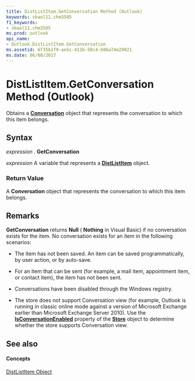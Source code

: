 ```yaml
---
title: DistListItem.GetConversation Method (Outlook)
keywords: vbaol11.chm3505
f1_keywords:
- vbaol11.chm3505
ms.prod: outlook
api_name:
- Outlook.DistListItem.GetConversation
ms.assetid: 6f35b1f9-ae5c-411b-58c4-b06a74e29021
ms.date: 06/08/2017
---
```



# DistListItem.GetConversation Method (Outlook)

Obtains a **[Conversation](conversation-object-outlook.md)** object that represents the conversation to which this item belongs.


## Syntax

 _expression_ . **GetConversation**

 _expression_ A variable that represents a **[DistListItem](distlistitem-object-outlook.md)** object.


### Return Value

A **Conversation** object that represents the conversation to which this item belongs.


## Remarks

 **GetConversation** returns **Null** ( **Nothing** in Visual Basic) if no conversation exists for the item. No conversation exists for an item in the following scenarios:


- The item has not been saved. An item can be saved programmatically, by user action, or by auto-save.
    
- For an item that can be sent (for example, a mail item, appointment item, or contact item), the item has not been sent.
    
- Conversations have been disabled through the Windows registry.
    
- The store does not support Conversation view (for example, Outlook is running in classic online mode against a version of Microsoft Exchange earlier than Microsoft Exchange Server 2010). Use the **[IsConversationEnabled](store-isconversationenabled-property-outlook.md)** property of the **[Store](store-object-outlook.md)** object to determine whether the store supports Conversation view.
    



## See also


#### Concepts


[DistListItem Object](distlistitem-object-outlook.md)

